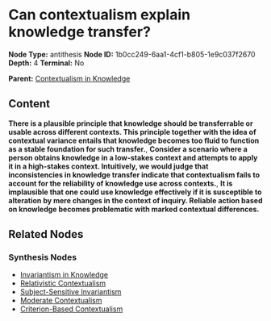 # Can contextualism explain knowledge transfer?

**Node Type:** antithesis
**Node ID:** 1b0cc249-6aa1-4cf1-b805-1e9c037f2670
**Depth:** 4
**Terminal:** No

**Parent:** [Contextualism in Knowledge](contextualism-in-knowledge-synthesis-41567d2d-ed98-4ef4-9930-a842ec11688c.md)

## Content

**There is a plausible principle that knowledge should be transferrable or usable across different contexts. This principle together with the idea of contextual variance entails that knowledge becomes too fluid to function as a stable foundation for such transfer.**, **Consider a scenario where a person obtains knowledge in a low-stakes context and attempts to apply it in a high-stakes context. Intuitively, we would judge that inconsistencies in knowledge transfer indicate that contextualism fails to account for the reliability of knowledge use across contexts.**, **It is implausible that one could use knowledge effectively if it is susceptible to alteration by mere changes in the context of inquiry. Reliable action based on knowledge becomes problematic with marked contextual differences.**

## Related Nodes

### Synthesis Nodes

- [Invariantism in Knowledge](invariantism-in-knowledge-synthesis-7b3c1ee8-0780-4433-9906-3e2b54eb4b87.md)
- [Relativistic Contextualism](relativistic-contextualism-synthesis-42baa2a4-73e3-453d-b4b1-b122713e76d8.md)
- [Subject-Sensitive Invariantism](subject-sensitive-invariantism-synthesis-7c062c9f-e164-49b0-9e4f-240d392863cd.md)
- [Moderate Contextualism](moderate-contextualism-synthesis-68b5ed3c-bee1-41f2-affa-c0f903d08806.md)
- [Criterion-Based Contextualism](criterion-based-contextualism-synthesis-12a53980-5148-4aeb-b7bd-38be1c9d719e.md)
